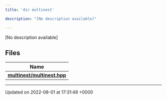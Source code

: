```yaml
---
title: 'dir multinest'

description: "[No description available]"

---
```







[No description available]

## Files

| Name           |
| -------------- |
| **[multinest/multinest.hpp](/documentation/code/gambit_sphinxfiles/multinest_8hpp/#file-multinest.hpp)**  |






-------------------------------

Updated on 2022-08-01 at 17:31:48 +0000
